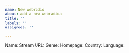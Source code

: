 ```yaml
---
name: New webradio
about: Add a new webradioa
title: ''
labels: ''
assignees: ''

---
```


Name: 
Stream URL:
Genre:
Homepage:
Country:
Language:
